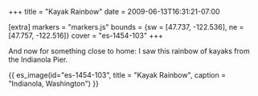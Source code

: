 +++
title = "Kayak Rainbow"
date = 2009-06-13T16:31:21-07:00

[extra]
markers = "markers.js"
bounds = {sw = [47.737, -122.536], ne = [47.757, -122.516]}
cover = "es-1454-103"
+++

And now for something close to home: I saw this rainbow of kayaks from the Indianola Pier.

<!-- more -->

{{ es_image(id="es-1454-103", title = "Kayak Rainbow", caption = "Indianola, Washington") }}
